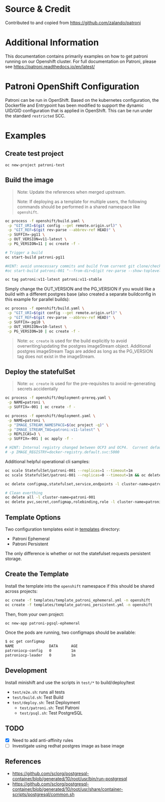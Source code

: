 # Source & Credit
Contributed to and copied from https://github.com/zalando/patroni

# Additional Information
This documentation contains primarily examples on how to get patroni running on our Openshift cluster. For full documentation on Patroni, please see https://patroni.readthedocs.io/en/latest/

# Patroni OpenShift Configuration
Patroni can be run in OpenShift. Based on the kubernetes configuration, the Dockerfile and Entrypoint has been modified to support the dynamic UID/GID configuration that is applied in OpenShift. This can be run under the standard `restricted` SCC.

# Examples

## Create test project

```
oc new-project patroni-test
```

## Build the image

> Note: Update the references when merged upstream.
>
> Note: If deploying as a template for multiple users, the following commands should be performed in a shared namespace like `openshift`.

``` bash
oc process -f openshift/build.yaml \
 -p "GIT_URI=$(git config --get remote.origin.url)" \
 -p "GIT_REF=$(git rev-parse --abbrev-ref HEAD)" \
 -p SUFFIX=-pg11 \
 -p OUT_VERSION=v11-latest \
 -p PG_VERSION=11 | oc create -f -

# Trigger a build
oc start-build patroni-pg11

#HINT: avoid unnecessary commits and build from current git clone/checkout directory.
#oc start-build patroni-001 "--from-dir=$(git rev-parse --show-toplevel)" --wait

oc tag patroni:v11-latest patroni:v11-stable
```

Simply change the OUT_VERSION and the PG_VERSION if you would like a build with a different postgres base (also created a separate buildconfig in this example for parallel builds):

``` bash
oc process -f openshift/build.yaml \
 -p "GIT_URI=$(git config --get remote.origin.url)" \
 -p "GIT_REF=$(git rev-parse --abbrev-ref HEAD)" \
 -p SUFFIX=-pg10 \
 -p OUT_VERSION=v10-latest \
 -p PG_VERSION=10 | oc create -f -
 ```

> Note: `oc create` is used for the build explicitly to avoid overwriting/updating the postgres imageStream object.  Additional postgres imageStream Tags are added as long as the PG_VERSION tag does not exist in the imageStream.

## Deploy the statefulSet

> Note: `oc create` is used for the pre-requisites to avoid re-generating secrets accidentally

``` bash
oc process -f openshift/deployment-prereq.yaml \
 -p NAME=patroni \
 -p SUFFIX=-001 | oc create -f -

oc process -f openshift/deployment.yaml \
 -p NAME=patroni \
 -p "IMAGE_STREAM_NAMESPACE=$(oc project -q)" \
 -p "IMAGE_STREAM_TAG=patroni:v11-latest" \
 -p REPLICAS=3 \
 -p SUFFIX=-001 | oc apply -f -

# HINT: Internal registry changed between OCP3 and OCP4.  Current default is for OCP4.  Simply add the following option to the deployment.yaml to deploy on OCP 3.11
# -p IMAGE_REGISTRY=docker-registry.default.svc:5000
```

Additional helpful operational cli samples:

``` bash
oc scale StatefulSet/patroni-001 --replicas=1 --timeout=1m
oc scale StatefulSet/patroni-001 --replicas=0 --timeout=1m && oc delete configmap/patroni-001-config

oc delete configmap,statefulset,service,endpoints -l cluster-name=patroni-001

# Clean everthing
oc delete all -l cluster-name=patroni-001
oc delete pvc,secret,configmap,rolebinding,role -l cluster-name=patroni-001
```

## Template Options

Two configuration templates exist in [templates](templates) directory:
- Patroni Ephemeral
- Patroni Persistent

The only difference is whether or not the statefulset requests persistent storage.

## Create the Template
Install the template into the `openshift` namespace if this should be shared across projects:

``` bash
oc create -f templates/template_patroni_ephemeral.yml -n openshift
oc create -f templates/template_patroni_persistent.yml -n openshift
```

Then, from your own project:

``` bash
oc new-app patroni-pgsql-ephemeral
```

Once the pods are running, two configmaps should be available:

``` bash
$ oc get configmap
NAME                DATA      AGE
patroniocp-config   0         1m
patroniocp-leader   0         1m
```

## Development

Install minishift and use the scripts in `test/*` to build/deploy/test

- `test/e2e.sh`: runs all tests
- `test/build.sh`: Test Build
- `test/deploy.sh`: Test Deployment
   - `test/patroni.sh`: Test Patroni
   - `test/psql.sh`: Test PostgreSQL

## TODO

- [x] Need to add anti-affinity rules
- [ ] Investigate using redhat postgres image as base image

## References
- https://github.com/sclorg/postgresql-container/blob/generated/10/root/usr/bin/run-postgresql
- https://github.com/sclorg/postgresql-container/blob/generated/10/root/usr/share/container-scripts/postgresql/common.sh
